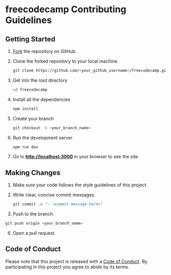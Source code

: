 # freecodecamp Contributing Guidelines

## Getting Started

1. [Fork](https://github.com/JuanPabloDiaz/freecodecamp/fork) the repository on GitHub.
2. Clone the forked repository to your local machine.

   ```sh
   git clone https://github.com/<your_github_username>/freecodecamp.git
   ```

3. Get into the root directory

   ```sh
   cd freecodecamp
   ```

4. Install all the dependencies

   ```sh
   npm install
   ```

5. Create your branch

   ```sh
   git checkout -b <your_branch_name>
   ```

6. Run the development server

   ```sh
   npm run dev
   ```

7. Go to [**http://localhost:3000**](http://localhost:3000) in your browser to see the site.

## Making Changes

1. Make sure your code follows the style guidelines of this project.
2. Write clear, concise commit messages.

   ```bash
   git commit -m "✨ <commit message here>"
   ```

3. Push to the branch.

```bash
git push origin <your_branch_name>
```

6. Open a pull request.

## Code of Conduct

Please note that this project is released with a [Code of Conduct](CODE_OF_CONDUCT.md). By participating in this project you agree to abide by its terms.
